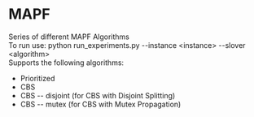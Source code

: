 # MAPF
Series of different MAPF Algorithms\
To run use: python run_experiments.py --instance \<instance> --slover \<algorithm>\
Supports the following algorithms:
* Prioritized 
* CBS
* CBS -- disjoint (for CBS with Disjoint Splitting)
* CBS -- mutex (for CBS with Mutex Propagation)
